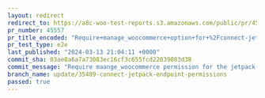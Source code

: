 ```yaml
---
layout: redirect
redirect_to: https://a8c-woo-test-reports.s3.amazonaws.com/public/pr/45557/e2e/index.html
pr_number: 45557
pr_title_encoded: "Require+manage_woocommerce+option+for+%2Fconnect-jetpack+endpoint"
pr_test_type: e2e
last_published: "2024-03-13 21:04:11 +0000"
commit_sha: 03ae8a6a7a73083ec16cf3c655fcd22039083d38
commit_message: "Require maange_woocommerce permission for the jetpack-authorization-u…"
branch_name: update/35409-connect-jetpack-endpoint-permissions
passed: true
---
```

